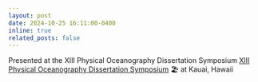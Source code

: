 ```yaml
---
layout: post
date: 2024-10-25 16:11:00-0400
inline: true
related_posts: false
---
```


Presented at the XIII Physical Oceanography Dissertation Symposium <a href="https://kauainownews.com/2024/10/22/worlds-next-generation-of-marine-scientists-present-cutting-edge-research-on-kauai/">XIII Physical Oceanography Dissertation Symposium</a> :beach_umbrella: at Kauai, Hawaii
